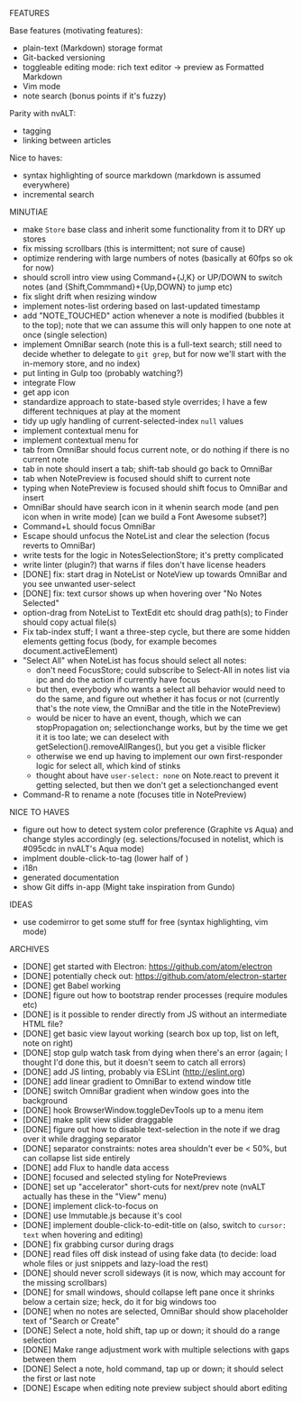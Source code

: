 FEATURES

Base features (motivating features):

- plain-text (Markdown) storage format
- Git-backed versioning
- toggleable editing mode: rich text editor -> preview as Formatted Markdown
- Vim mode
- note search (bonus points if it's fuzzy)

Parity with nvALT:

- tagging
- linking between articles

Nice to haves:

- syntax highlighting of source markdown (markdown is assumed everywhere)
- incremental search

MINUTIAE

- make `Store` base class and inherit some functionality from it to DRY up stores
- fix missing scrollbars (this is intermittent; not sure of cause)
- optimize rendering with large numbers of notes (basically at 60fps so ok for now)
- <NoteList> should scroll <NotePreview> intro view using Command+{J,K} or UP/DOWN to switch notes (and {Shift,Commmand}+{Up,DOWN} to jump etc)
- fix slight <Separator> drift when resizing window
- implement notes-list ordering based on last-updated timestamp
- add "NOTE_TOUCHED" action whenever a note is modified (bubbles it to the top); note that we can assume this will only happen to one note at once (single selection)
- implement OmniBar search (note this is a full-text search; still need to decide whether to delegate to `git grep`, but for now we'll start with the in-memory store, and no index)
- put linting in Gulp too (probably watching?)
- integrate Flow
- get app icon
- standardize approach to state-based style overrides; I have a few different techniques at play at the moment
- tidy up ugly handling of current-selected-index `null` values
- implement contextual menu for <NoteView>
- implement contextual menu for <NotePreview>
- tab from OmniBar should focus current note, or do nothing if there is no current note
- tab in note should insert a tab; shift-tab should go back to OmniBar
- tab when NotePreview is focused should shift to current note
- typing when NotePreview is focused should shift focus to OmniBar and insert
- OmniBar should have search icon in it whenin search mode (and pen icon when in write mode) [can we build a Font Awesome subset?]
- Command+L should focus OmniBar
- Escape should unfocus the NoteList and clear the selection (focus reverts to OmniBar)
- write tests for the logic in NotesSelectionStore; it's pretty complicated
- write linter (plugin?) that warns if files don't have license headers
- [DONE] fix: start drag in NoteList or NoteView up towards OmniBar and you see unwanted user-select
- [DONE] fix: text cursor shows up when hovering over "No Notes Selected"
- option-drag from NoteList to TextEdit etc should drag path(s); to Finder should copy actual file(s)
- Fix tab-index stuff; I want a three-step cycle, but there are some hidden elements getting focus (body, for example becomes document.activeElement)
- "Select All" when NoteList has focus should select all notes:
  - don't need FocusStore; could subscribe to Select-All in notes list via ipc and do the action if currently have focus
  - but then, everybody who wants a select all behavior would need to do the same, and figure out whether it has focus or not
    (currently that's the note view, the OmniBar and the title in the NotePreview)
  - would be nicer to have an event, though, which we can stopPropagation on;
    selectionchange works, but by the time we get it it is too late;
    we can deselect with getSelection().removeAllRanges(), but you get a visible flicker
  - otherwise we end up having to implement our own first-responder logic for select all, which kind of stinks
  - thought about have `user-select: none` on Note.react to prevent it getting
    selected, but then we don't get a selectionchanged event
- Command-R to rename a note (focuses title in NotePreview)

NICE TO HAVES

- figure out how to detect system color preference (Graphite vs Aqua) and change styles accordingly (eg. selections/focused in notelist, which is #095cdc in nvALT's Aqua mode)
- implment double-click-to-tag (lower half of <NotePreview>)
- i18n
- generated documentation
- show Git diffs in-app (Might take inspiration from Gundo)

IDEAS

- use codemirror to get some stuff for free (syntax highlighting, vim mode)

ARCHIVES

- [DONE] get started with Electron: https://github.com/atom/electron
- [DONE] potentially check out: https://github.com/atom/electron-starter
- [DONE] get Babel working
- [DONE] figure out how to bootstrap render processes (require modules etc)
- [DONE] is it possible to render directly from JS without an intermediate HTML file?
- [DONE] get basic view layout working (search box up top, list on left, note on right)
- [DONE] stop gulp watch task from dying when there's an error (again; I thought I'd done this, but it doesn't seem to catch all errors)
- [DONE] add JS linting, probably via ESLint (http://eslint.org)
- [DONE] add linear gradient to OmniBar to extend window title
- [DONE] switch OmniBar gradient when window goes into the background
- [DONE] hook BrowserWindow.toggleDevTools up to a menu item
- [DONE] make split view slider draggable
- [DONE] figure out how to disable text-selection in the note if we drag over it while dragging separator
- [DONE] separator constraints: notes area shouldn't ever be < 50%, but can collapse list side entirely
- [DONE] add Flux to handle data access
- [DONE] focused and selected styling for NotePreviews
- [DONE] set up "accelerator" short-cuts for next/prev note (nvALT actually has these in the "View" menu)
- [DONE] implement click-to-focus on <NotePreview>
- [DONE] use Immutable.js because it's cool
- [DONE] implement double-click-to-edit-title on <NotePreview> (also, switch to `cursor: text` when hovering and editing)
- [DONE] fix grabbing cursor during <Separator> drags
- [DONE] read files off disk instead of using fake data (to decide: load whole files or just snippets and lazy-load the rest)
- [DONE] <NoteView> should never scroll sideways (it is now, which may account for the missing scrollbars)
- [DONE] for small windows, should collapse left pane once it shrinks below a certain size; heck, do it for big windows too
- [DONE] when no notes are selected, OmniBar should show placeholder text of "Search or Create"
- [DONE] Select a note, hold shift, tap up or down; it should do a range selection
- [DONE] Make range adjustment work with multiple selections with gaps between them
- [DONE] Select a note, hold command, tap up or down; it should select the first or last note
- [DONE] Escape when editing note preview subject should abort editing
